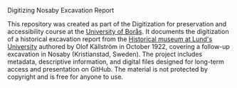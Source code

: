 Digitizing Nosaby Excavation Report


This repository was created as part of the Digitization for preservation and accessibility course at the [University of Borås](https://www.hb.se/). It documents the digitization of a historical excavation report from the [Historical museum at Lund's University](https://www.historiskamuseet.lu.se/) authored by Olof Källström in October 1922, covering a follow-up excavation in Nosaby (Kristianstad, Sweden). The project includes metadata, descriptive information, and digital files designed for long-term access and presentation on GitHub. The material is not protected by copyright and is free for anyone to use.
